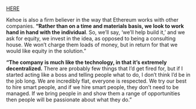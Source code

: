 [HERE](https://coincentral.com/consensys-expansion-ireland/)

Kehoe is also a firm believer in the way that Ethereum works with other companies. **“Rather than on a time and materials basis, we look to work hand in hand with the individual**. So, we’ll say, ‘we’ll help build it,’ and we ask for equity, we invest in the idea, as opposed to being a consulting house. We won’t charge them loads of money, but in return for that we would like equity in the solution.”

**“The company is much like the technology, in that it’s extremely decentralized.** There are probably few things that I’d get fired for, but if I started acting like a boss and telling people what to do, I don’t think I’d be in the job long. We are incredibly flat, everyone is respected. We try our best to hire smart people, and if we hire smart people, they don’t need to be managed. If we bring people in and show them a range of opportunities then people will be passionate about what they do.”

